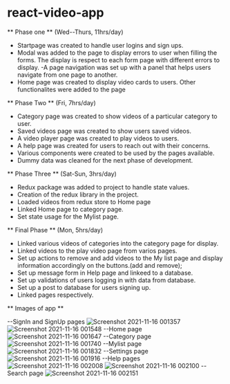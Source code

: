 # react-video-app
**  Phase one   **
(Wed--Thurs, 11hrs/day)

- Startpage was created to handle user logins and sign ups.
- Modal was added to the page to display errors to user when filling the forms.
  The display is respect to each form page with different errors to display.
 -A page navigation was set up with a panel that helps users navigate from one page to another.
- Home page was created to display video cards to users. Other functionalites were added to the page


** Phase Two **
(Fri, 7hrs/day)

- Category page was created to show videos of a particular category to user.
- Saved videos page was created to show users saved videos.
- A video player page was created to play videos to users.
- A help page was created for users to reach out with their concerns.
- Various components were created to be used by the pages available.
- Dummy data was cleaned for the next phase of development.


** Phase Three **
(Sat-Sun, 3hrs/day)

- Redux package was added to project to handle state values.
- Creation of the redux library in the project.
- Loaded videos from redux store to Home page
- Linked Home page to category page.
- Set state usage for the Mylist page.


** Final Phase **
(Mon, 5hrs/day)

- Linked various videos of categories into the category page for display.
- Linked videos to the play video page from varios pages.
- Set up actions to remove and add videos to the My list page and display information accordingly on the buttons.(add and remove);
- Set up message form in Help page and linkeed to a database.
- Set up validations of users logging in with data from database.
- Set up a post to database for users signing up.
- Linked pages respectively.

** Images of app **


--SignIn and SignUp pages
![Screenshot 2021-11-16 001357](https://user-images.githubusercontent.com/59958815/141873478-1c37824c-c53e-4ffe-a182-6e7f13611a91.png)
![Screenshot 2021-11-16 001548](https://user-images.githubusercontent.com/59958815/141873505-b894712b-4ec9-4db1-a194-c1ac4ef1eccf.png)
--Home page
![Screenshot 2021-11-16 001647](https://user-images.githubusercontent.com/59958815/141873524-0d448f12-6b71-416a-a450-d90306c68ba1.png)
--Category page
![Screenshot 2021-11-16 001740](https://user-images.githubusercontent.com/59958815/141873553-9a562078-3891-4b4c-ab16-2f4efad25956.png)
--Mylist page
![Screenshot 2021-11-16 001832](https://user-images.githubusercontent.com/59958815/141873572-d943d2f2-6e56-4834-bc91-ddcd7496dc56.png)
--Settings page
![Screenshot 2021-11-16 001916](https://user-images.githubusercontent.com/59958815/141873587-b18ff64c-e29c-4743-9483-d2923d72026a.png)
--Help pages
![Screenshot 2021-11-16 002008](https://user-images.githubusercontent.com/59958815/141873615-4358dc57-8abe-49e8-a063-5293937f8ff1.png)
![Screenshot 2021-11-16 002100](https://user-images.githubusercontent.com/59958815/141873632-82865020-0cdd-44e8-982e-6c22afe718fd.png)
--Search page
![Screenshot 2021-11-16 002151](https://user-images.githubusercontent.com/59958815/141873671-4e8d0a6f-eb66-4a6c-8c88-5a2f2de1cbd7.png)


